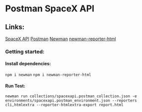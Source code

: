 # Postman SpaceX API

## Links:

[SpaceX API](https://docs.spacexdata.com/)
[Postman](https://www.postman.com/)
[Newman](https://docs.spacexdata.com/)
[newman-reporter-html](https://www.npmjs.com/package/newman-reporter-html)

### Getting started:

#### Install dependencies:

`npm i newman`
`npm i newman-reporter-html`

#### Run Test:

`newman run collections/spacexapi.postman_collection.json -e environments/spacexapi.postman_environment.json --reporters cli,htmlextra --reporter-htmlextra-export report.html`